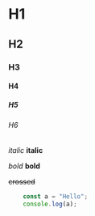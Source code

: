 # H1
## H2
### H3
#### H4
##### H5
###### H6

*italic*
__italic__

*bold*
__bold__

~~crossed~~

``` javascript
	const a = "Hello";
	console.log(a);
```
